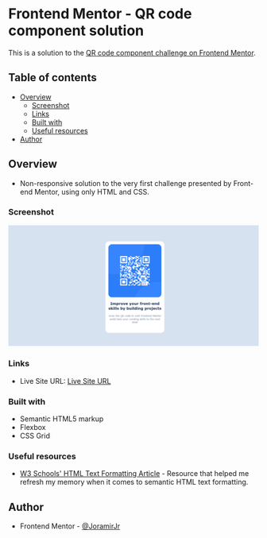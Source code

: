 # Frontend Mentor - QR code component solution

This is a solution to the [QR code component challenge on Frontend Mentor](https://www.frontendmentor.io/challenges/qr-code-component-iux_sIO_H). 

## Table of contents

- [Overview](#overview)
  - [Screenshot](#screenshot)
  - [Links](#links)
  - [Built with](#built-with)
  - [Useful resources](#useful-resources)
- [Author](#author)

## Overview

- Non-responsive solution to the very first challenge presented by Front-end Mentor, using only HTML and CSS.

### Screenshot

![](./screenshot.png)

### Links

- Live Site URL: [Live Site URL](https://joramirjr.github.io/qr_code_component/)

### Built with

- Semantic HTML5 markup
- Flexbox
- CSS Grid

### Useful resources

- [W3 Schools' HTML Text Formatting Article](https://www.w3schools.com/html/html_formatting.asp) - Resource that helped me refresh my memory when it comes to semantic HTML text formatting.

## Author

- Frontend Mentor - [@JoramirJr](https://www.frontendmentor.io/profile/JoramirJr)